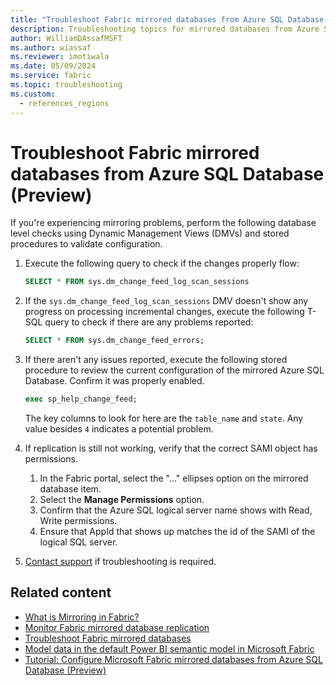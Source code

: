 ```yaml
---
title: "Troubleshoot Fabric mirrored databases from Azure SQL Database (Preview)"
description: Troubleshooting topics for mirrored databases from Azure SQL Database in Microsoft Fabric.
author: WilliamDAssafMSFT
ms.author: wiassaf
ms.reviewer: imotiwala
ms.date: 05/09/2024
ms.service: fabric
ms.topic: troubleshooting
ms.custom:
  - references_regions
---
```

# Troubleshoot Fabric mirrored databases from Azure SQL Database (Preview)

If you're experiencing mirroring problems, perform the following database level checks using Dynamic Management Views (DMVs) and stored procedures to validate configuration. 

1. Execute the following query to check if the changes properly flow:

    ```sql
    SELECT * FROM sys.dm_change_feed_log_scan_sessions 
    ```

1. If the `sys.dm_change_feed_log_scan_sessions` DMV doesn't show any progress on processing incremental changes, execute the following T-SQL query to check if there are any problems reported:

    ```sql
    SELECT * FROM sys.dm_change_feed_errors;
    ```

1. If there aren't any issues reported, execute the following stored procedure to review the current configuration of the mirrored Azure SQL Database. Confirm it was properly enabled.

    ```sql
    exec sp_help_change_feed;
    ```

    The key columns to look for here are the `table_name` and `state`. Any value besides `4` indicates a potential problem. 

1. If replication is still not working, verify that the correct SAMI object has permissions.
    1. In the Fabric portal, select the "..." ellipses option on the mirrored database item.
    1. Select the **Manage Permissions** option.
    1. Confirm that the Azure SQL logical server name shows with Read, Write permissions.
    1. Ensure that AppId that shows up matches the id of the SAMI of the logical SQL server.

1. [Contact support](/power-bi/support/service-support-options) if troubleshooting is required.

## Related content

- [What is Mirroring in Fabric?](overview.md)
- [Monitor Fabric mirrored database replication](monitor.md)
- [Troubleshoot Fabric mirrored databases](troubleshooting.md)
- [Model data in the default Power BI semantic model in Microsoft Fabric](/fabric/data-warehouse/model-default-power-bi-dataset)
- [Tutorial: Configure Microsoft Fabric mirrored databases from Azure SQL Database (Preview)](azure-sql-database-tutorial.md)
